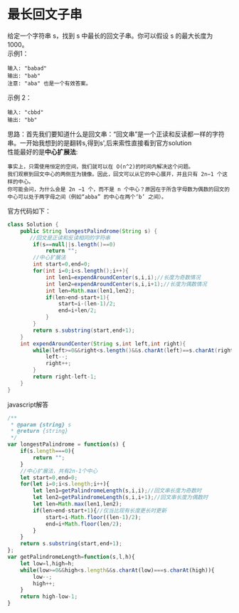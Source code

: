 # 最长回文子串
给定一个字符串 s，找到 s 中最长的回文子串。你可以假设 s 的最大长度为 1000。  
示例1：

    输入: "babad"  
    输出: "bab"  
    注意: "aba" 也是一个有效答案。  

示例 2：

    输入: "cbbd"  
    输出: "bb"  

思路：首先我们要知道什么是回文串：“回文串”是一个正读和反读都一样的字符串。一开始我想到的是翻转s,得到s',后来索性直接看到官方solution  
性能最好的是**中心扩展法**:

    事实上，只需使用恒定的空间，我们就可以在 O(n^2)的时间内解决这个问题。  
    我们观察到回文中心的两侧互为镜像。因此，回文可以从它的中心展开，并且只有 2n−1 个这样的中心。  
    你可能会问，为什么会是 2n −1 个，而不是 n 个中心？原因在于所含字母数为偶数的回文的中心可以处于两字母之间（例如“abba” 的中心在两个‘b’ 之间）。  

官方代码如下：
```java
class Solution {
    public String longestPalindrome(String s) {
       //回文是正读和反读相同的字符串
        if(s==null||s.length()==0)
            return "";
        //中心扩展法
        int start=0,end=0;
        for(int i=0;i<s.length();i++){
            int len1=expendAroundCenter(s,i,i);//长度为奇数情况
            int len2=expendAroundCenter(s,i,i+1);//长度为偶数情况
            int len=Math.max(len1,len2);
            if(len>end-start+1){
                start=i-(len-1)/2;
                end=i+len/2;
            }
        }
        return s.substring(start,end+1);
    }
    int expendAroundCenter(String s,int left,int right){
        while(left>=0&&right<s.length()&&s.charAt(left)==s.charAt(right)){
            left--;
            right++;
        }
        return right-left-1;
    }
}
```
javascript解答
```javascript
/**
 * @param {string} s
 * @return {string}
 */
var longestPalindrome = function(s) {
    if(s.length===0){
        return "";
    }
    //中心扩展法，共有2n-1个中心
    let start=0,end=0;
    for(let i=0;i<s.length;i++){
        let len1=getPalindromeLength(s,i,i);//回文串长度为奇数时
        let len2=getPalindromeLength(s,i,i+1);//回文串长度为偶数时
        let len=Math.max(len1,len2);
        if(len>end-start+1){//仅当比现有长度更长时更新
            start=i-Math.floor((len-1)/2);
            end=i+Math.floor(len/2);
        }
    }
    return s.substring(start,end+1);
};
var getPalindromeLength=function(s,l,h){
    let low=l,high=h;
    while(low>=0&&high<s.length&&s.charAt(low)===s.charAt(high)){
        low--;
        high++;
    }
    return high-low-1;
}
```
